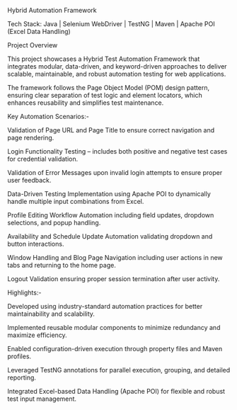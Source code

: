 Hybrid Automation Framework

Tech Stack:
Java | Selenium WebDriver | TestNG | Maven | Apache POI (Excel Data Handling)

Project Overview

This project showcases a Hybrid Test Automation Framework that integrates modular, data-driven, and keyword-driven approaches to deliver scalable, maintainable, and robust automation testing for web applications.

The framework follows the Page Object Model (POM) design pattern, ensuring clear separation of test logic and element locators, which enhances reusability and simplifies test maintenance.

Key Automation Scenarios:-

Validation of Page URL and Page Title to ensure correct navigation and page rendering.

Login Functionality Testing – includes both positive and negative test cases for credential validation.

Validation of Error Messages upon invalid login attempts to ensure proper user feedback.

Data-Driven Testing Implementation using Apache POI to dynamically handle multiple input combinations from Excel.

Profile Editing Workflow Automation including field updates, dropdown selections, and popup handling.

Availability and Schedule Update Automation validating dropdown and button interactions.

Window Handling and Blog Page Navigation including user actions in new tabs and returning to the home page.

Logout Validation ensuring proper session termination after user activity.

Highlights:-

Developed using industry-standard automation practices for better maintainability and scalability.

Implemented reusable modular components to minimize redundancy and maximize efficiency.

Enabled configuration-driven execution through property files and Maven profiles.

Leveraged TestNG annotations for parallel execution, grouping, and detailed reporting.

Integrated Excel-based Data Handling (Apache POI) for flexible and robust test input management.
